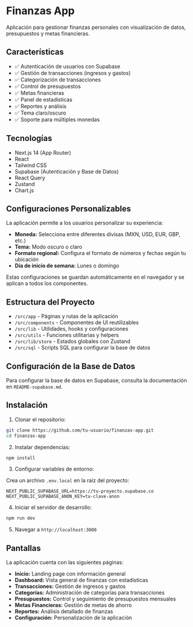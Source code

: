# Finanzas App

Aplicación para gestionar finanzas personales con visualización de datos, presupuestos y metas financieras.

## Características

- ✅ Autenticación de usuarios con Supabase
- ✅ Gestión de transacciones (ingresos y gastos)
- ✅ Categorización de transacciones
- ✅ Control de presupuestos
- ✅ Metas financieras
- ✅ Panel de estadísticas
- ✅ Reportes y análisis
- ✅ Tema claro/oscuro
- ✅ Soporte para múltiples monedas

## Tecnologías

- Next.js 14 (App Router)
- React
- Tailwind CSS
- Supabase (Autenticación y Base de Datos)
- React Query
- Zustand
- Chart.js

## Configuraciones Personalizables

La aplicación permite a los usuarios personalizar su experiencia:

- **Moneda:** Selecciona entre diferentes divisas (MXN, USD, EUR, GBP, etc.)
- **Tema:** Modo oscuro o claro
- **Formato regional:** Configura el formato de números y fechas según tu ubicación
- **Día de inicio de semana:** Lunes o domingo

Estas configuraciones se guardan automáticamente en el navegador y se aplican a todos los componentes.

## Estructura del Proyecto

- `/src/app` - Páginas y rutas de la aplicación
- `/src/components` - Componentes de UI reutilizables
- `/src/lib` - Utilidades, hooks y configuraciones
- `/src/utils` - Funciones utilitarias y helpers
- `/src/lib/store` - Estados globales con Zustand
- `/src/sql` - Scripts SQL para configurar la base de datos

## Configuración de la Base de Datos

Para configurar la base de datos en Supabase, consulta la documentación en `README-supabase.md`.

## Instalación

1. Clonar el repositorio:

```bash
git clone https://github.com/tu-usuario/finanzas-app.git
cd finanzas-app
```

2. Instalar dependencias:

```bash
npm install
```

3. Configurar variables de entorno:

Crea un archivo `.env.local` en la raíz del proyecto:

```
NEXT_PUBLIC_SUPABASE_URL=https://tu-proyecto.supabase.co
NEXT_PUBLIC_SUPABASE_ANON_KEY=tu-clave-anon
```

4. Iniciar el servidor de desarrollo:

```bash
npm run dev
```

5. Navegar a `http://localhost:3000`

## Pantallas

La aplicación cuenta con las siguientes páginas:

- **Inicio:** Landing page con información general
- **Dashboard:** Vista general de finanzas con estadísticas
- **Transacciones:** Gestión de ingresos y gastos
- **Categorías:** Administración de categorías para transacciones
- **Presupuestos:** Control y seguimiento de presupuestos mensuales
- **Metas Financieras:** Gestión de metas de ahorro
- **Reportes:** Análisis detallado de finanzas
- **Configuración:** Personalización de la aplicación
